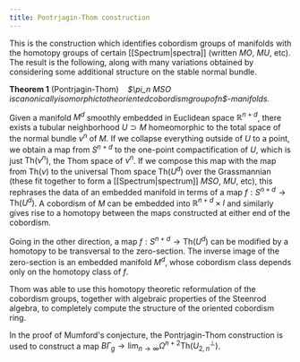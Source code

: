 ```yaml
---
title: Pontrjagin-Thom construction
---
```


This is the construction which identifies cobordism groups of manifolds with the homotopy groups of certain [[Spectrum|spectra]] (written $MO$, $MU$, etc). The result is the following, along with many variations obtained by considering some additional structure on the stable normal bundle.

**Theorem 1** (Pontrjagin-Thom)    _$\pi_n MSO $ is canonically isomorphic to the oriented cobordism group of $n$-manifolds._

Given a manifold $M^{d}$ smoothly embedded in Euclidean space $\mathbb{R}^{n+d}$, there exists a tubular neighborhood $U \supset M$ homeomorphic to the total space of the normal bundle $\nu^{n}$ of $M$. If we collapse everything outside of $U$ to a point, we obtain a map from $S^{n+d}$ to the one-point compactification of $U$, which is just $\mathrm{Th}(\nu^{n})$, the Thom space of $\nu^{n}$. If we compose this map with the map from $\mathrm{Th}(\nu)$ to the universal Thom space $\mathrm{Th}(U^{d})$ over the Grassmannian (these fit together to form a [[Spectrum|spectrum]] $MSO$, $MU$, etc), this rephrases the data of an embedded manifold in terms of a map $f:S^{n+d} \to \mathrm{Th}(U^d)$. A cobordism of $M$ can be embedded into $\mathbb{R}^{n+d}\times I$ and similarly gives rise to a homotopy between the maps constructed at either end of the cobordism.

Going in the other direction, a map $f:S^{n+d} \to \mathrm{Th}(U^d)$ can be modified by a homotopy to be transversal to the zero-section. The inverse image of the zero-section is an embedded manifold $M^d$, whose cobordism class depends only on the homotopy class of $f$.

Thom was able to use this homotopy theoretic reformulation of the cobordism groups, together with algebraic properties of the Steenrod algebra, to completely compute the structure of the oriented cobordism ring.

In the proof of Mumford's conjecture, the Pontrjagin-Thom construction is used to construct a map $B\Gamma_{g} \rightarrow \lim_{n\rightarrow
\infty}\Omega^{n+2}\mathrm{Th}(U_{2,n}^{\perp})$.
